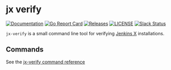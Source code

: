 # jx verify

[![Documentation](https://godoc.org/github.com/jenkins-x-plugins/jx-verify?status.svg)](https://pkg.go.dev/mod/github.com/jenkins-x-plugins/jx-verify)
[![Go Report Card](https://goreportcard.com/badge/github.com/jenkins-x-plugins/jx-verify)](https://goreportcard.com/report/github.com/jenkins-x-plugins/jx-verify)
[![Releases](https://img.shields.io/github/release-pre/jenkins-x-labs/helmboot.svg)](https://github.com/jenkins-x-plugins/jx-verify/releases)
[![LICENSE](https://img.shields.io/github/license/jenkins-x-labs/helmboot.svg)](https://github.com/jenkins-x-plugins/jx-verify/blob/master/LICENSE)
[![Slack Status](https://img.shields.io/badge/slack-join_chat-white.svg?logo=slack&style=social)](https://slack.k8s.io/)

`jx-verify` is a small command line tool for verifying [Jenkins X](https://jenkins-x.io/) installations.

## Commands

See the [jx-verify command reference](https://github.com/jenkins-x-plugins/jx-verify/blob/master/docs/cmd/jx-verify.md)

